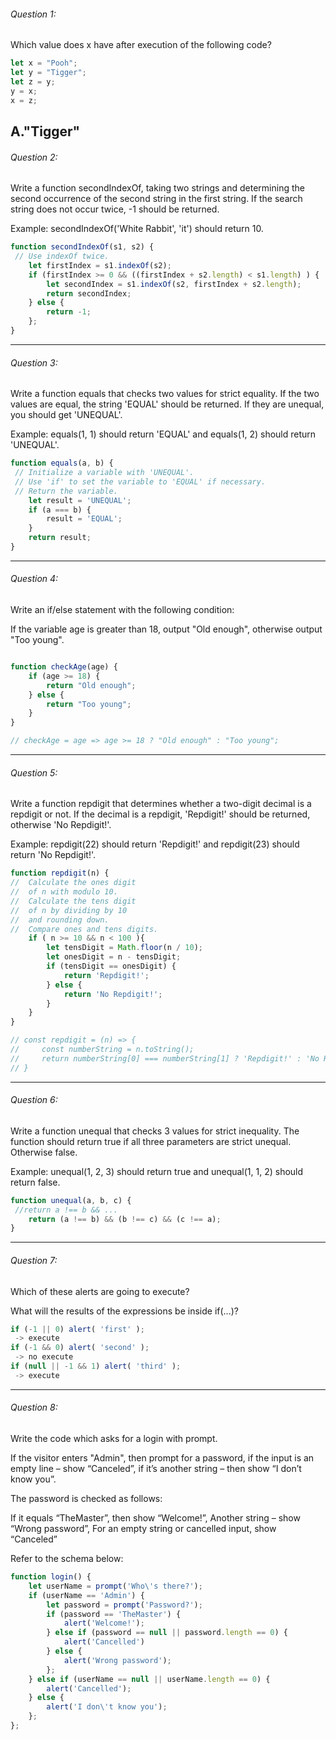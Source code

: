 ###### Question 1:
Which value does x have after
execution of the following code?
 
```js
let x = "Pooh";
let y = "Tigger";
let z = y;
y = x;
x = z;
```
A."Tigger"
---
 
###### Question 2:
Write a function secondIndexOf, taking two strings
and determining the second occurrence of the second
string in the first string. If the search string
does not occur twice, -1 should be returned.
 
Example: secondIndexOf('White Rabbit', 'it') should return 10.
 
```js
function secondIndexOf(s1, s2) {
 // Use indexOf twice.
    let firstIndex = s1.indexOf(s2);
    if (firstIndex >= 0 && ((firstIndex + s2.length) < s1.length) ) {
        let secondIndex = s1.indexOf(s2, firstIndex + s2.length);
        return secondIndex;
    } else {
        return -1;
    };
}
```
 
---
###### Question 3:
Write a function equals that checks two values
for strict equality. If the two values are equal,
the string 'EQUAL' should be returned. If they
are unequal, you should get 'UNEQUAL'.
 
Example: equals(1, 1) should return 'EQUAL' and equals(1, 2)
should return 'UNEQUAL'.
 
```js
function equals(a, b) {
 // Initialize a variable with 'UNEQUAL'.
 // Use 'if' to set the variable to 'EQUAL' if necessary.
 // Return the variable.
    let result = 'UNEQUAL';
    if (a === b) {
        result = 'EQUAL';
    }
    return result;
}
```

---
###### Question 4:
Write an if/else statement with the following condition:
 
If the variable age is greater than 18, output "Old enough",
otherwise output "Too young".

```js

function checkAge(age) {
    if (age >= 18) {
        return "Old enough";
    } else {
        return "Too young";
    }
}

// checkAge = age => age >= 18 ? "Old enough" : "Too young";

```

---
###### Question 5:
Write a function repdigit that determines whether a two-digit
decimal is a repdigit or not. If the decimal is a repdigit,
'Repdigit!' should be returned, otherwise 'No Repdigit!'.
 
Example: repdigit(22) should return 'Repdigit!' and repdigit(23)
should return 'No Repdigit!'.
 
```js
function repdigit(n) {
//  Calculate the ones digit
//  of n with modulo 10.
//  Calculate the tens digit
//  of n by dividing by 10
//  and rounding down.
//  Compare ones and tens digits.
    if ( n >= 10 && n < 100 ){
        let tensDigit = Math.floor(n / 10);
        let onesDigit = n - tensDigit;
        if (tensDigit == onesDigit) {
            return 'Repdigit!';
        } else {
            return 'No Repdigit!';
        }
    }
}

// const repdigit = (n) => {
//     const numberString = n.toString();
//     return numberString[0] === numberString[1] ? 'Repdigit!' : 'No Repdigit!';
// }

```
 
---
###### Question 6:
Write a function unequal that checks 3 values for strict inequality.
The function should return true if all three parameters are strict
unequal. Otherwise false.
 
Example: unequal(1, 2, 3) should return true and unequal(1, 1, 2)
should return false.
 
```js
function unequal(a, b, c) {
 //return a !== b && ...
    return (a !== b) && (b !== c) && (c !== a);
}
```

---
 
###### Question 7:
Which of these alerts are going to execute?
 
What will the results of the expressions be inside if(...)?
 
```js
if (-1 || 0) alert( 'first' );
 -> execute
if (-1 && 0) alert( 'second' );
 -> no execute
if (null || -1 && 1) alert( 'third' );
 -> execute
```
 
---
 
###### Question 8:
Write the code which asks for a login with prompt.
 
If the visitor enters "Admin", then prompt for a password,
if the input is an empty line – show “Canceled”, if it’s
another string – then show “I don’t know you”.
 
The password is checked as follows:
 
If it equals “TheMaster”, then show “Welcome!”,
Another string – show “Wrong password”,
For an empty string or cancelled input, show “Canceled”
 
Refer to the schema below:

<!-- ![flow-chart](./flow-chart.png) -->

```js
function login() {
    let userName = prompt('Who\'s there?');
    if (userName == 'Admin') {
        let password = prompt('Password?');
        if (password == 'TheMaster') {
            alert('Welcome!');
        } else if (password == null || password.length == 0) {
            alert('Cancelled')
        } else {
            alert('Wrong password');
        };
    } else if (userName == null || userName.length == 0) {
        alert('Cancelled');
    } else {
        alert('I don\'t know you');
    };
};

```